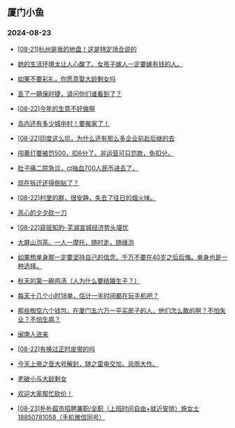 ## 厦门小鱼 
### 2024-08-23

+ [[08-21]杭州是我的地盘！这是特定场合说的](http://bbs.xmfish.com/read-htm-tid-18234717.html)

+ [她的生活环境太让人心酸了。女孩子嫁人一定要嫁有钱的人。](http://bbs.xmfish.com/read-htm-tid-18234736.html)

+ [如果不要彩礼，你愿意娶大龄剩女吗](http://bbs.xmfish.com/read-htm-tid-18234722.html)

+ [丢了一辆保时捷，请问你们谁看到了？](http://bbs.xmfish.com/read-htm-tid-18234777.html)

+ [[08-22]今年的生意不好做啊](http://bbs.xmfish.com/read-htm-tid-18234825.html)

+ [岛内还有多少城中村！要搬家了！](http://bbs.xmfish.com/read-htm-tid-18234873.html)

+ [[08-22]印度这么坑，为什么还有那么多企业前赴后继的去](http://bbs.xmfish.com/read-htm-tid-18234741.html)

+ [闯黄灯要被罚500，扣6分了，非运营可只罚款，免扣分。](http://bbs.xmfish.com/read-htm-tid-18234795.html)

+ [肚子痛二院急诊，ct抽血700人民币进去了，](http://bbs.xmfish.com/read-htm-tid-18234770.html)

+ [现在拆迁还得倒贴了？](http://bbs.xmfish.com/read-htm-tid-18234830.html)

+ [[08-22]村里的群，很安静，失去了往日的烟火味。](http://bbs.xmfish.com/read-htm-tid-18234938.html)

+ [恶心的夕夕砍一刀](http://bbs.xmfish.com/read-htm-tid-18234839.html)

+ [[08-22]窥斑知豹-芜湖宣城经济势头堪忧](http://bbs.xmfish.com/read-htm-tid-18234779.html)

+ [大屏山泡茶。一人一摩托，随时走，随缘泡](http://bbs.xmfish.com/read-htm-tid-18234982.html)

+ [如果想单身那一定要坚持自己的信念，千万不要在40岁之后后悔。单身也是一种选择。](http://bbs.xmfish.com/read-htm-tid-18235074.html)

+ [秋天的第一碗鸡汤（人为什么要结婚生子？）](http://bbs.xmfish.com/read-htm-tid-18234886.html)

+ [每天十几个小时18单，估计一半时间都在玩手机吧？](http://bbs.xmfish.com/read-htm-tid-18234912.html)

+ [那些掏空六个钱包，在厦门五六万一平买房子的人，他们怎么敢的啊？不怕失业？不怕生病？](http://bbs.xmfish.com/read-htm-tid-18235014.html)

+ [闽南人进来](http://bbs.xmfish.com/read-htm-tid-18235025.html)

+ [[08-22]有换过正时皮带的吗](http://bbs.xmfish.com/read-htm-tid-18234984.html)

+ [今天上帝之音大号解封，随之雷电交加，风雨大作。](http://bbs.xmfish.com/read-htm-tid-18235028.html)

+ [老破小与大龄剩女](http://bbs.xmfish.com/read-htm-tid-18234998.html)

+ [欢迎大家帮忙砍价！](http://bbs.xmfish.com/read-htm-tid-18235105.html)

+ [[08-23]朴朴超市招聘兼职/全职（上班时间自由+就近安排）施女士18850781058（手机微信同号）](http://bbs.xmfish.com/read-htm-tid-18235193.html)

